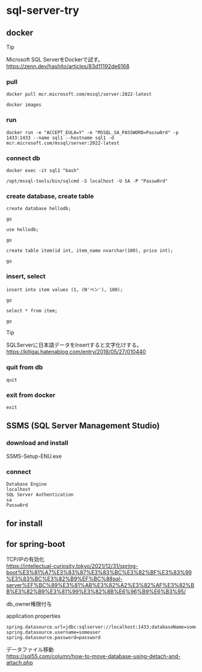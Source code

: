 # sql-server-try

## docker

> [!TIP]
> 
> Microsoft SQL ServerをDockerで試す。  
> https://zenn.dev/hashito/articles/83d11192de6168  

### pull
```
docker pull mcr.microsoft.com/mssql/server:2022-latest

docker images
```

### run
```
docker run -e "ACCEPT_EULA=Y" -e "MSSQL_SA_PASSWORD=Passw0rd" -p 1433:1433 --name sql1 --hostname sql1 -d mcr.microsoft.com/mssql/server:2022-latest
```

### connect db
```
docker exec -it sql1 "bash"

/opt/mssql-tools/bin/sqlcmd -S localhost -U SA -P "Passw0rd"
```

### create database, create table
```
create database hellodb;

go

use hellodb;

go

create table item(id int, item_name nvarchar(100), price int);

go
```

### insert, select
```
insert into item values (1, (N'ペン'), 100);

go

select * from item;

go
```

> [!TIP]
>
> SQLServerに日本語データをInsertすると文字化けする。  
> https://kitigai.hatenablog.com/entry/2018/05/27/010440  

### quit from db
```
quit
```

### exit from docker
```
exit
```

## SSMS (SQL Server Management Studio)

### download and install
SSMS-Setup-ENU.exe

### connect
```
Database Engine
localhost
SQL Server Authentication
sa
Passw0rd
```

## for install




## for spring-boot

TCP/IPの有効化  
https://intellectual-curiosity.tokyo/2021/12/31/spring-boot%E3%81%A7%E3%83%87%E3%83%BC%E3%82%BF%E3%83%99%E3%83%BC%E3%82%B9%EF%BC%88sql-server%EF%BC%89%E3%81%AB%E3%82%A2%E3%82%AF%E3%82%BB%E3%82%B9%E3%81%99%E3%82%8B%E6%96%B9%E6%B3%95/  

db_owner権限付与  

application.properties
```
spring.datasource.url=jdbc:sqlserver://localhost:1433;databaseName=somedb;encrypt=false
spring.datasource.username=someuser
spring.datasource.password=password
```

データファイル移動  
https://sql55.com/column/how-to-move-database-using-detach-and-attach.php  
